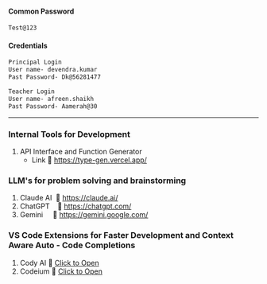 #### Common Password
```
Test@123
```
#### Credentials
```markdown
Principal Login
User name- devendra.kumar
Past Password- Dk@56281477 

Teacher Login
User name- afreen.shaikh
Past Password- Aamerah@30
```
---
### Internal Tools for Development
1. API Interface and Function Generator
   - Link 🔗 https://type-gen.vercel.app/

### LLM's for problem solving and brainstorming
1. Claude AI  🔗 https://claude.ai/
2. ChatGPT    🔗 https://chatgpt.com/
3. Gemini     🔗 https://gemini.google.com/

### VS Code Extensions for Faster Development and Context Aware Auto - Code Completions
1. Cody AI 🔗 [Click to Open](https://marketplace.visualstudio.com/items?itemName=sourcegraph.cody-ai)
2. Codeium 🔗 [Click to Open](https://marketplace.visualstudio.com/items?itemName=Codeium.codeium)
